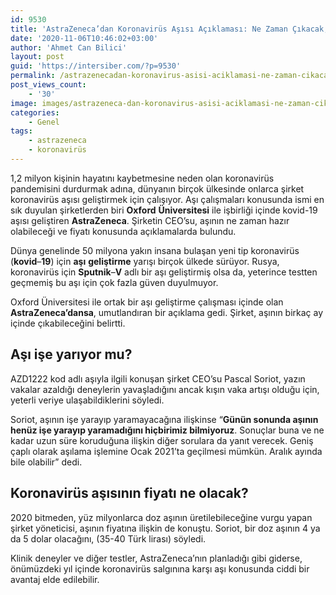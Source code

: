 ```yaml
---
id: 9530
title: 'AstraZeneca’dan Koronavirüs Aşısı Açıklaması: Ne Zaman Çıkacak, Fiyatı Ne Olacak?'
date: '2020-11-06T10:46:02+03:00'
author: 'Ahmet Can Bilici'
layout: post
guid: 'https://intersiber.com/?p=9530'
permalink: /astrazenecadan-koronavirus-asisi-aciklamasi-ne-zaman-cikacak-fiyati-ne-olacak/
post_views_count:
    - '30'
image: images/astrazeneca-dan-koronavirus-asisi-aciklamasi-ne-zaman-cikacak-fiyati-ne-olacak.jpg
categories:
    - Genel
tags:
    - astrazeneca
    - koronavirüs
---
```


1,2 milyon kişinin hayatını kaybetmesine neden olan koronavirüs pandemisini durdurmak adına, dünyanın birçok ülkesinde onlarca şirket koronavirüs aşısı geliştirmek için çalışıyor. Aşı çalışmaları konusunda ismi en sık duyulan şirketlerden biri **Oxford** **Üniversitesi** ile işbirliği içinde kovid-19 aşısı geliştiren **AstraZeneca**. Şirketin CEO’su, aşının ne zaman hazır olabileceği ve fiyatı konusunda açıklamalarda bulundu.

Dünya genelinde 50 milyona yakın insana bulaşan yeni tip koronavirüs (**kovid**–**19**) için **aşı** **geliştirme** yarışı birçok ülkede sürüyor. Rusya, koronavirüs için **Sputnik**–**V** adlı bir aşı geliştirmiş olsa da, yeterince testten geçmemiş bu aşı için çok fazla güven duyulmuyor.

Oxford Üniversitesi ile ortak bir aşı geliştirme çalışması içinde olan **AstraZeneca’dansa**, umutlandıran bir açıklama gedi. Şirket, aşının birkaç ay içinde çıkabileceğini belirtti.

## Aşı işe yarıyor mu?

AZD1222 kod adlı aşıyla ilgili konuşan şirket CEO’su Pascal Soriot, yazın vakalar azaldığı deneylerin yavaşladığını ancak kışın vaka artışı olduğu için, yeterli veriye ulaşabildiklerini söyledi.

Soriot, aşının işe yarayıp yaramayacağına ilişkinse “**Günün sonunda aşının henüz işe yarayıp yaramadığını hiçbirimiz bilmiyoruz**. Sonuçlar buna ve ne kadar uzun süre koruduğuna ilişkin diğer sorulara da yanıt verecek. Geniş çaplı olarak aşılama işlemine Ocak 2021’ta geçilmesi mümkün. Aralık ayında bile olabilir” dedi.

## Koronavirüs aşısının fiyatı ne olacak?

2020 bitmeden, yüz milyonlarca doz aşının üretilebileceğine vurgu yapan şirket yöneticisi, aşının fiyatına ilişkin de konuştu. Soriot, bir doz aşının 4 ya da 5 dolar olacağını, (35-40 Türk lirası) söyledi.

Klinik deneyler ve diğer testler, AstraZeneca’nın planladığı gibi giderse, önümüzdeki yıl içinde koronavirüs salgınına karşı aşı konusunda ciddi bir avantaj elde edilebilir.